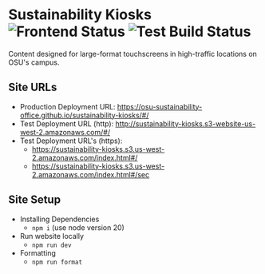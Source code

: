 # Sustainability Kiosks ![Frontend Status](https://github.com/OSU-Sustainability-Office/sustainability-kiosks/actions/workflows/gh-deploy.yml/badge.svg) ![Test Build Status](https://github.com/OSU-Sustainability-Office/sustainability-kiosks/actions/workflows/test-build-s3.yml/badge.svg)

Content designed for large-format touchscreens in high-traffic locations on OSU's campus.

## Site URLs

- Production Deployment URL: https://osu-sustainability-office.github.io/sustainability-kiosks/#/
- Test Deployment URL (http): http://sustainability-kiosks.s3-website-us-west-2.amazonaws.com/#/
- Test Deployment URL's (https):
  - https://sustainability-kiosks.s3.us-west-2.amazonaws.com/index.html#/
  - https://sustainability-kiosks.s3.us-west-2.amazonaws.com/index.html#/sec

## Site Setup

- Installing Dependencies
  - `npm i` (use node version 20)
- Run website locally
  - `npm run dev`
- Formatting
  - `npm run format`
